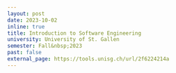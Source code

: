 ```yaml
---
layout: post
date: 2023-10-02
inline: true
title: Introduction to Software Engineering
university: University of St. Gallen
semester: Fall&nbsp;2023
past: false
external_page: https://tools.unisg.ch/url/2f6224214a
---
```

